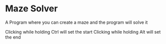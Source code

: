 # Maze Solver
A Program where you can create a maze and the program will solve it

Clicking while holding Ctrl will set the start
Clicking while holding Alt will set the end
